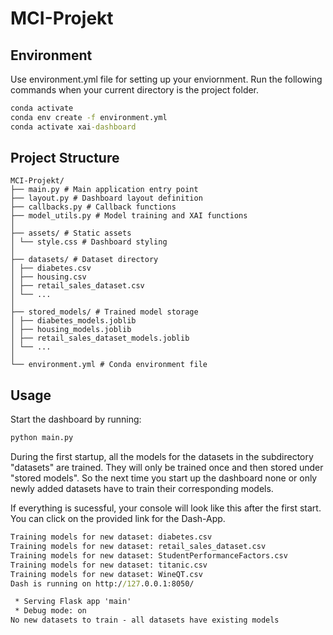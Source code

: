 # MCI-Projekt

## Environment
Use environment.yml file for setting up your enviornment. Run the following commands when your current directory is the project folder.

```cmd
conda activate
conda env create -f environment.yml
conda activate xai-dashboard
```

## Project Structure
```
MCI-Projekt/ 
├── main.py # Main application entry point 
├── layout.py # Dashboard layout definition 
├── callbacks.py # Callback functions 
├── model_utils.py # Model training and XAI functions 
│
├── assets/ # Static assets 
│ └── style.css # Dashboard styling 
│
├── datasets/ # Dataset directory 
│ ├── diabetes.csv 
│ ├── housing.csv 
│ ├── retail_sales_dataset.csv 
│ └── ...
│
├── stored_models/ # Trained model storage 
│ ├── diabetes_models.joblib 
│ ├── housing_models.joblib
│ ├── retail_sales_dataset_models.joblib 
│ └── ...
│
└── environment.yml # Conda environment file
```

## Usage
Start the dashboard by running:
```cmd
python main.py
```
During the first startup, all the models for the datasets in the subdirectory "datasets" are trained. They will only be trained once and then stored under "stored models". So the next time you start up the dashboard none or only newly added datasets have to train their corresponding models. 

If everything is sucessful, your console will look like this after the first start. You can click on the provided link for the Dash-App.

```cmd
Training models for new dataset: diabetes.csv
Training models for new dataset: retail_sales_dataset.csv
Training models for new dataset: StudentPerformanceFactors.csv
Training models for new dataset: titanic.csv
Training models for new dataset: WineQT.csv
Dash is running on http://127.0.0.1:8050/

 * Serving Flask app 'main'
 * Debug mode: on
No new datasets to train - all datasets have existing models
```
